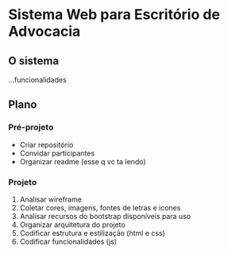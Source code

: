 # Sistema Web para Escritório de Advocacia

## O sistema

...funcionalidades

## Plano

### Pré-projeto

- Criar repositório
- Convidar participantes
- Organizar readme (esse q vc ta lendo)

### Projeto

1. Analisar wireframe
2. Coletar cores, imagens, fontes de letras e icones
3. Analisar recursos do bootstrap disponíveis para uso
4. Organizar arquitetura do projeto
5. Codificar estrutura e estilização (html e css)
6. Codificar funcionalidades (js)